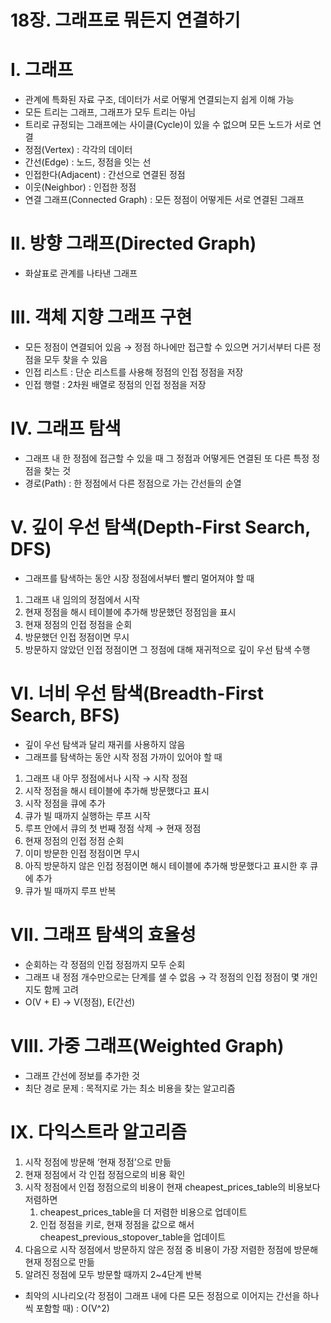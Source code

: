 # 18장. 그래프로 뭐든지 연결하기

# I. 그래프

- 관계에 특화된 자료 구조, 데이터가 서로 어떻게 연결되는지 쉽게 이해 가능
- 모든 트리는 그래프, 그래프가 모두 트리는 아님
- 트리로 규정되는 그래프에는 사이클(Cycle)이 있을 수 없으며 모든 노드가 서로 연결
- 정점(Vertex) : 각각의 데이터
- 간선(Edge) : 노드, 정점을 잇는 선
- 인접한다(Adjacent) : 간선으로 연결된 정점
- 이웃(Neighbor) : 인접한 정점
- 연결 그래프(Connected Graph) : 모든 정점이 어떻게든 서로 연결된 그래프

# II. 방향 그래프(Directed Graph)

- 화살표로 관계를 나타낸 그래프

# III. 객체 지향 그래프 구현

- 모든 정점이 연결되어 있음 → 정점 하나에만 접근할 수 있으면 거기서부터 다른 정점을 모두 찾을 수 있음
- 인접 리스트 : 단순 리스트를 사용해 정점의 인접 정점을 저장
- 인접 행렬 : 2차원 배열로 정점의 인접 정점을 저장

# IV. 그래프 탐색

- 그래프 내 한 정점에 접근할 수 있을 때 그 정점과 어떻게든 연결된 또 다른 특정 정점을 찾는 것
- 경로(Path) : 한 정점에서 다른 정점으로 가는 간선들의 순열

# V. 깊이 우선 탐색(Depth-First Search, DFS)

- 그래프를 탐색하는 동안 시장 정점에서부터 빨리 멀어져야 할 때
1. 그래프 내 임의의 정점에서 시작
2. 현재 정점을 해시 테이블에 추가해 방문했던 정점임을 표시
3. 현재 정점의 인접 정점을 순회
4. 방문했던 인접 정점이면 무시
5. 방문하지 않았던 인접 정점이면 그 정점에 대해 재귀적으로 깊이 우선 탐색 수행

# VI. 너비 우선 탐색(Breadth-First Search, BFS)

- 깊이 우선 탐색과 달리 재귀를 사용하지 않음
- 그래프를 탐색하는 동안 시작 정점 가까이 있어야 할 때
1. 그래프 내 아무 정점에서나 시작 → 시작 정점
2. 시작 정점을 해시 테이블에 추가해 방문했다고 표시
3. 시작 정점을 큐에 추가
4. 큐가 빌 때까지 실행하는 루프 시작
5. 루프 안에서 큐의 첫 번째 정점 삭제 → 현재 정점
6. 현재 정점의 인접 정점 순회
7. 이미 방문한 인접 정점이면 무시
8. 아직 방문하지 않은 인접 정점이면 해시 테이블에 추가해 방문했다고 표시한 후 큐에 추가
9. 큐가 빌 때까지 루프 반복

# VII. 그래프 탐색의 효율성

- 순회하는 각 정점의 인접 정점까지 모두 순회
- 그래프 내 정점 개수만으로는 단계를 샐 수 없음 → 각 정점의 인접 정점이 몇 개인지도 함께 고려
- O(V + E) → V(정점), E(간선)

# VIII. 가중 그래프(Weighted Graph)

- 그래프 간선에 정보를 추가한 것
- 최단 경로 문제 : 목적지로 가는 최소 비용을 찾는 알고리즘

# IX. 다익스트라 알고리즘

1. 시작 정점에 방문해 ‘현재 정점’으로 만듦
2. 현재 정점에서 각 인접 정점으로의 비용 확인
3. 시작 정점에서 인접 정점으로의 비용이 현재 cheapest_prices_table의 비용보다 저렴하면
    1. cheapest_prices_table을 더 저렴한 비용으로 업데이트
    2. 인접 정점을 키로, 현재 정점을 값으로 해서 cheapest_previous_stopover_table을 업데이트
4. 다음으로 시작 정점에서 방문하지 않은 정점 중 비용이 가장 저렴한 정점에 방문해 현재 정점으로 만듦
5. 알려진 정점에 모두 방문할 때까지 2~4단계 반복
- 최악의 시나리오(각 정점이 그래프 내에 다른 모든 정점으로 이어지는 간선을 하나씩 포함할 때) : O(V^2)